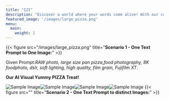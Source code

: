 ```yaml
---
title: "I2I"
description: "Discover a world where your words come alive! With our cutting-edge AI technology, transform your textual ideas into captivating visuals in just a few clicks.Whether you’re looking for a single image or exploring distinct designs for your prompt, we’ve got you covered.Dive into a seamless experience tailored to your creative vision."
featured_image: '/images/large_pizza.png'
menu:
  main:
    weight: 1
---
```

{{< figure src="/images/large_pizza.png" title="**Scenario 1 - One Text Prompt to One Image:**" >}}

Given Prompt:_RAW photo, large size pan pizza,food photography, 8K foodphoto, dslr, soft lighting, high quality, film grain, Fujifilm XT_.

**Our AI Visual Yummy PIZZA Treat!**

![Sample Image](/images/twin1.png)![Sample Image](/images/twin2.png)![Sample Image](/images/twin3.png)![Sample Image](/images/twin4.png)
{{< figure src="" title="**Scenario 2 - One Text Prompt to distinct Images:**" >}}
